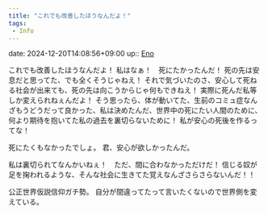```yaml
---
title: "これでも改善したほうなんだよ！"
tags:
 - Info
---
```


date: 2024-12-20T14:08:56+09:00
up:: [Eno](Bar/Novel/Just-World/Eno.md)

これでも改善したほうなんだよ！
私はなぁ！　死にたかったんだ！
死の先は安息だと思ってた、でも全くそうじゃねえ！
それで気づいたのさ、安心して死ねる社会が出来ても、死の先は向こうからじゃ何もできねえ！
実際に死んだ私等しか変えられねぇんだよ！
そう思ったら、体が動いてた、生前のコミュ症なんざもうどうだって良かった、私は決めたんだ、世界中の死にたい人間のために、何より期待を抱いてた私の過去を裏切らないために！
私が安心の死後を作るってな！

死にたくもなかったでしょ。
君、安心が欲しかったんだ。

私は裏切られてなんかいねぇ！　ただ、間に合わなかっただけだ！
信じる奴が足を掬われるような、そんな社会に生きてた覚えなんざさらさらないんだ！！

公正世界仮説信仰ガチ勢。
自分が間違ってたって言いたくないので世界側を変えている。

